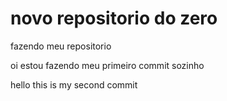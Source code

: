 # novo repositorio do zero
 fazendo meu repositorio

oi estou fazendo meu primeiro commit sozinho

hello this is my second commit
